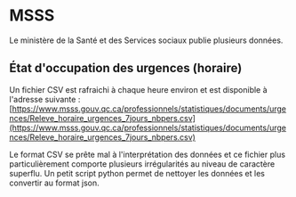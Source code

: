# MSSS

Le ministère de la Santé et des Services sociaux publie plusieurs données.

## État d'occupation des urgences (horaire)

Un fichier CSV est rafraichi à chaque heure environ et est disponible à l'adresse suivante : [https://www.msss.gouv.qc.ca/professionnels/statistiques/documents/urgences/Releve_horaire_urgences_7jours_nbpers.csv](https://www.msss.gouv.qc.ca/professionnels/statistiques/documents/urgences/Releve_horaire_urgences_7jours_nbpers.csv)

Le format CSV se prête mal à l'interprétation des données et ce fichier plus particulièrement comporte plusieurs irrégularités au niveau de caractère superflu. Un petit script python permet de nettoyer les données et les convertir au format json.
